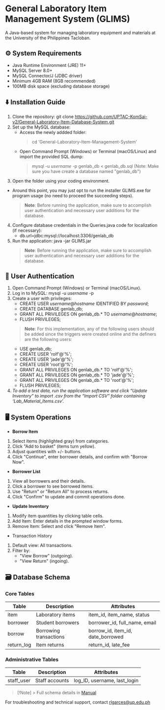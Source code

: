 # **General Laboratory Item Management System (GLIMS)**
A Java-based system for managing laboratory equipment and materials at the University of the Philippines Tacloban.
## ⚙️ **System Requirements**
- Java Runtime Environment (JRE) 11+
- MySQL Server 8.0+
- MySQL Connector/J (JDBC driver)
- Minimum 4GB RAM (8GB recommended)
- 100MB disk space (excluding database storage)
## ⬇️ **Installation Guide**
1. Clone the repository:
   git clone https://github.com/UPTAC-KomSai-v2/General-Laboratory-Item-Database-System.git
2. Set up the MySQL database:
   - Access the newly addded folder:
      > cd 'General-Laboratory-Item-Management-System'
   - Open Command Prompt (Windows) or Terminal (macOS/Linux) and import the provided SQL dump:
      > mysql -u _username_ -p genlab_db < genlab_db.sql (Note: Make sure you have create a database named "genlab_db")
3. Open the folder using your coding environment.
- Around this point, you may just opt to run the installer GLIMS.exe for program usage (no need to proceed the succeeding steps).
   > **Note**: Before running the application, make sure to accomplish user authentication and necessary user additions for the database.
4. Configure database credentials in the Queries.java code for localization (if necessary):
   - db.url=jdbc:mysql://localhost:3306/genlab_db
6. Run the application:
   java -jar GLIMS.jar
   > **Note**: Before running the application, make sure to accomplish user authentication and necessary user additions for the database.
## 🔐 **User Authentication**
1. Open Command Prompt (Windows) or Terminal (macOS/Linux).
2. Log in to MySQL:
   mysql -u _username_ -p
3. Create a user with privileges:
   - CREATE USER _username_@_hostname_ IDENTIFIED BY _password_;
   - CREATE DATABASE genlab_db;
   - GRANT ALL PRIVILEGES ON genlab_db.* TO _username_@_hostname_;
   - FLUSH PRIVILEGES;
   > **Note**: For this implementation,  any of the following users should be added since the triggers were created online and the definers are the following users:
      - USE genlab_db;
      - CREATE USER 'rolf'@'%';
      - CREATE USER 'jade'@'%';
      - CREATE USER 'root'@'%';
      - GRANT ALL PRIVILEGES ON genlab_db.* TO 'rolf'@'%';
      - GRANT ALL PRIVILEGES ON genlab_db.* TO 'jade'@'%';
      - GRANT ALL PRIVILEGES ON genlab_db.* TO 'root'@'%';
      - FLUSH PRIVILEGES;
4. _To add a test data, run the application software and click “Update Inventory” to import .csv from the “Import CSV” folder containing ‘Lab_Material_Items.csv’._
## 🖥️ **System Operations**
- **Borrow Item**
1. Select items (highlighted gray) from categories.
2. Click "Add to basket" (items turn yellow).
3. Adjust quantities with +/- buttons.
4. Click "Continue", enter borrower details, and confirm with "Borrow Now".
- **Borrower List**
1. View all borrowers and their details.
2. Click a borrower to see borrowed items.
3. Use "Return" or "Return All" to process returns.
4. Click "Confirm" to update and commit operations done.
- **Update Inventory**
1. Modify item quantities by clicking table cells.
2. Add Item: Enter details in the prompted window forms.
3. Remove Item: Select and click "Remove Item".
- Transaction History
1. Default view: All transactions.
2. Filter by:
   - "View Borrow" (outgoing).
   - "View Return" (ingoing).
## 🗃️ **Database Schema**
### Core Tables
|  **Table** |     **Description**	  |          **Attributes**           |
| ---------- | ---------------------- | --------------------------------- |
| item	    | Laboratory items	     | item_id, item_name, status        |
| borrower	 | Student borrowers	     | borrower_id, full_name, email     |
| borrow	    | Borrowing transactions | borrow_id, item_id, date_borrowed |
| return_log |	Item returns	        | return_id, late_fee               |
### Administrative Tables
|  **Table** |     **Description**	  |          **Attributes**           |
| ---------- | ---------------------- | --------------------------------- |
| staff_user | Staff accounts	        | log_ID, username, last_login      |
> [!Note] > Full schema details in [Manual](https://drive.google.com/file/d/1e0TyWiKuyI2YetULpiuvUu9ubblc_amI/view?usp=sharing)

For troubleshooting and technical support, contact rlgarces@up.edu.ph
